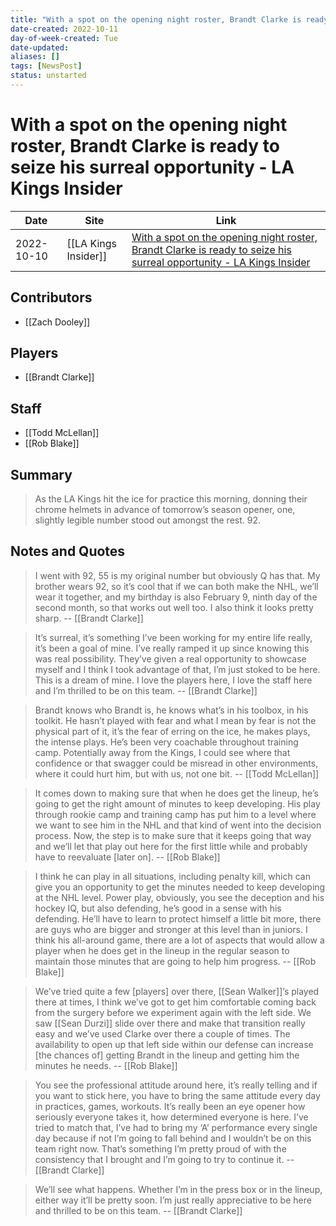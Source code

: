 ```yaml
---
title: "With a spot on the opening night roster, Brandt Clarke is ready to seize his surreal opportunity - LA Kings Insider"
date-created: 2022-10-11
day-of-week-created: Tue
date-updated: 
aliases: []
tags: [NewsPost]
status: unstarted
---
```


# With a spot on the opening night roster, Brandt Clarke is ready to seize his surreal opportunity - LA Kings Insider

Date | Site | Link
---|---|---
2022-10-10 | [[LA Kings Insider]] | [With a spot on the opening night roster, Brandt Clarke is ready to seize his surreal opportunity - LA Kings Insider](https://lakingsinsider.com/2022/10/10/with-a-spot-on-the-opening-night-roster-brandt-clarke-is-ready-to-seize-his-surreal-opportunity/)

## Contributors
- [[Zach Dooley]]


## Players
- [[Brandt Clarke]]


## Staff
- [[Todd McLellan]]
- [[Rob Blake]]


## Summary
> As the LA Kings hit the ice for practice this morning, donning their chrome helmets in advance of tomorrow’s season opener, one, slightly legible number stood out amongst the rest.
> 92.


## Notes and Quotes
> I went with 92, 55 is my original number but obviously Q has that. My brother wears 92, so it’s cool that if we can both make the NHL, we’ll wear it together, and my birthday is also February 9, ninth day of the second month, so that works out well too. I also think it looks pretty sharp. -- [[Brandt Clarke]]

> It’s surreal, it’s something I’ve been working for my entire life really, it’s been a goal of mine. I’ve really ramped it up since knowing this was real possibility. They’ve given a real opportunity to showcase myself and I think I took advantage of that, I’m just stoked to be here. This is a dream of mine. I love the players here, I love the staff here and I’m thrilled to be on this team. -- [[Brandt Clarke]]


> Brandt knows who Brandt is, he knows what’s in his toolbox, in his toolkit. He hasn’t played with fear and what I mean by fear is not the physical part of it, it’s the fear of erring on the ice, he makes plays, the intense plays. He’s been very coachable throughout training camp. Potentially away from the Kings, I could see where that confidence or that swagger could be misread in other environments, where it could hurt him, but with us, not one bit. -- [[Todd McLellan]]

> It comes down to making sure that when he does get the lineup, he’s going to get the right amount of minutes to keep developing. His play through rookie camp and training camp has put him to a level where we want to see him in the NHL and that kind of went into the decision process. Now, the step is to make sure that it keeps going that way and we’ll let that play out here for the first little while and probably have to reevaluate \[later on]. -- [[Rob Blake]]

> I think he can play in all situations, including penalty kill, which can give you an opportunity to get the minutes needed to keep developing at the NHL level. Power play, obviously, you see the deception and his hockey IQ, but also defending, he’s good in a sense with his defending. He’ll have to learn to protect himself a little bit more, there are guys who are bigger and stronger at this level than in juniors. I think his all-around game, there are a lot of aspects that would allow a player when he does get in the lineup in the regular season to maintain those minutes that are going to help him progress. -- [[Rob Blake]]

> We’ve tried quite a few \[players] over there, [[Sean Walker]]’s played there at times, I think we’ve got to get him comfortable coming back from the surgery before we experiment again with the left side. We saw [[Sean Durzi]] slide over there and make that transition really easy and we’ve used Clarke over there a couple of times. The availability to open up that left side within our defense can increase \[the chances of] getting Brandt in the lineup and getting him the minutes he needs. -- [[Rob Blake]]

> You see the professional attitude around here, it’s really telling and if you want to stick here, you have to bring the same attitude every day in practices, games, workouts. It’s really been an eye opener how seriously everyone takes it, how determined everyone is here. I’ve tried to match that, I’ve had to bring my ‘A’ performance every single day because if not I’m going to fall behind and I wouldn’t be on this team right now. That’s something I’m pretty proud of with the consistency that I brought and I’m going to try to continue it. -- [[Brandt Clarke]]


> We’ll see what happens. Whether I’m in the press box or in the lineup, either way it’ll be pretty soon. I’m just really appreciative to be here and thrilled to be on this team.  -- [[Brandt Clarke]]


